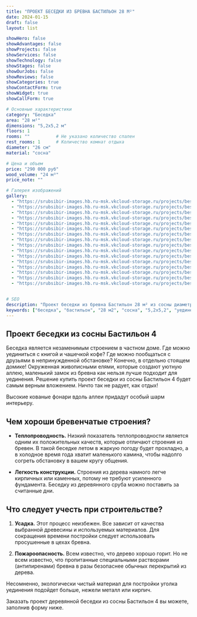 ```yaml
---
title: "ПРОЕКТ БЕСЕДКИ ИЗ БРЕВНА БАСТИЛЬОН 28 М²"
date: 2024-01-15
draft: false
layout: list

showHero: false
showAdvantages: false
showProjects: false
showServices: false
showTechnology: false
showStages: false
showOurJobs: false
showReviews: false
showCategories: true
showContactForm: true
showWidget: true
showCallForm: true

# Основные характеристики
category: "Беседка"
area: "28 м²"
dimensions: "5,2x5,2 м"
floors: 1
rooms: ""          # Не указано количество спален
rest_rooms: 1      # Количество комнат отдыха
diameter: "26 см"
material: "сосна"

# Цена и объем
price: "290 000 руб"
wood_volume: "24 м³"
price_note: ""

# Галерея изображений
gallery:
  - "https://srubsibir-images.hb.ru-msk.vkcloud-storage.ru/projects/besedka/besedka-bastilion-28/besedka-3-1.jpg"
  - "https://srubsibir-images.hb.ru-msk.vkcloud-storage.ru/projects/besedka/besedka-bastilion-28/besedka-3-2.jpg"
  - "https://srubsibir-images.hb.ru-msk.vkcloud-storage.ru/projects/besedka/besedka-bastilion-28/besedka-3-3.jpg"
  - "https://srubsibir-images.hb.ru-msk.vkcloud-storage.ru/projects/besedka/besedka-bastilion-28/besedka-3-4.jpg"
  - "https://srubsibir-images.hb.ru-msk.vkcloud-storage.ru/projects/besedka/besedka-bastilion-28/besedka-3-5.jpg"
  - "https://srubsibir-images.hb.ru-msk.vkcloud-storage.ru/projects/besedka/besedka-bastilion-28/besedka-3-6.jpg"
  - "https://srubsibir-images.hb.ru-msk.vkcloud-storage.ru/projects/besedka/besedka-bastilion-28/besedka-3-7.jpg"
  - "https://srubsibir-images.hb.ru-msk.vkcloud-storage.ru/projects/besedka/besedka-bastilion-28/besedka-3-8.jpg"
  - "https://srubsibir-images.hb.ru-msk.vkcloud-storage.ru/projects/besedka/besedka-bastilion-28/besedka-3-9.jpg"
  - "https://srubsibir-images.hb.ru-msk.vkcloud-storage.ru/projects/besedka/besedka-bastilion-28/besedka-3-10.jpg"
  - "https://srubsibir-images.hb.ru-msk.vkcloud-storage.ru/projects/besedka/besedka-bastilion-28/besedka-3-11.jpg"
  - "https://srubsibir-images.hb.ru-msk.vkcloud-storage.ru/projects/besedka/besedka-bastilion-28/besedka-3-12.jpg"
  - "https://srubsibir-images.hb.ru-msk.vkcloud-storage.ru/projects/besedka/besedka-bastilion-28/besedka-3-13.jpg"
  - "https://srubsibir-images.hb.ru-msk.vkcloud-storage.ru/projects/besedka/besedka-bastilion-28/besedka-3-14.jpg"
  - "https://srubsibir-images.hb.ru-msk.vkcloud-storage.ru/projects/besedka/besedka-bastilion-28/besedka-3-15.jpg"
  - "https://srubsibir-images.hb.ru-msk.vkcloud-storage.ru/projects/besedka/besedka-bastilion-28/besedka-3-16.jpg"


# SEO
description: "Проект беседки из бревна Бастильон 28 м² из сосны диаметром 26 см. Компактная беседка 5,2х5,2 м для уединенного отдыха на участке."
keywords: ["беседка", "бастильон", "28 м2", "сосна", "5,2х5,2", "уединение", "деревянная беседка"]
---
```


## Проект беседки из сосны Бастильон 4

Беседка является незаменимым строением в частном доме. Где можно уединиться с книгой и чашечкой кофе? Где можно пообщаться с друзьями в непринужденной обстановке? Конечно, в отдельно стоящем домике! Окруженная живописными елями, которые создают уютную аллею, маленький замок из бревна как нельзя лучше подходит для уединения. Решение купить проект беседки из сосны Бастильон 4 будет самым верным вложением. Ничто так не радует, как отдых!

Высокие кованые фонари вдоль аллеи придадут особый шарм интерьеру.

## Чем хороши бревенчатые строения?

* **Теплопроводность.** Низкий показатель теплопроводности является одним их положительных качеств, которые отличают строения из бревен. В такой беседке летом в жаркую погоду будет прохладно, а в холодное время года хватит маленького камина, чтобы надолго согреть обстановку в вашем кругу общения.

* **Легкость конструкции.** Строения из дерева намного легче кирпичных или каменных, потому не требуют усиленного фундамента. Беседку из деревянного сруба можно поставить за считанные дни.

## Что следует учесть при строительстве?

1) **Усадка.** Этот процесс неизбежен. Все зависит от качества выбранной древесины и используемых материалов. Для сокращения времени постройки следует использовать просушенные в цехах бревна.

2) **Пожароопасность.** Всем известно, что дерево хорошо горит. Но не всем известно, что пропитанные специальными растворами (антипиренами) бревна в разы безопаснее обычных перекрытий из дерева.

Несомненно, экологически чистый материал для постройки уголка уединения подойдет больше, нежели металл или кирпич.

Заказать проект деревянной беседки из сосны Бастильон 4 вы можете, заполнив форму ниже.
